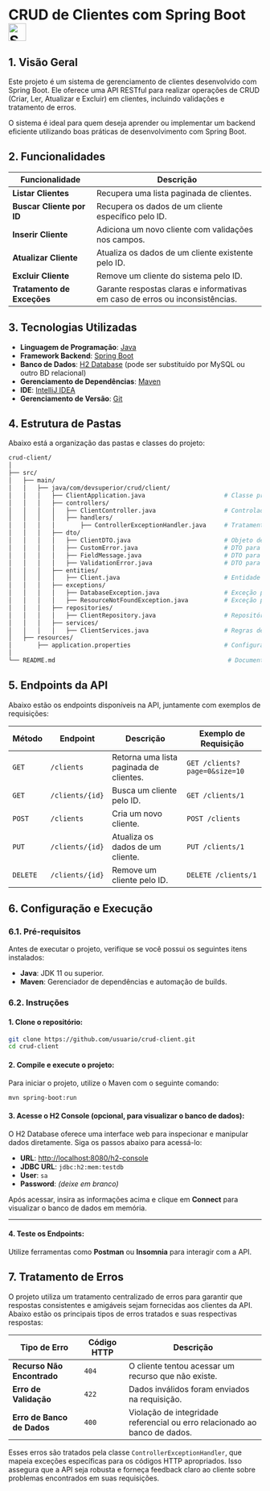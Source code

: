 # CRUD de Clientes com Spring Boot <img src="https://skillicons.dev/icons?i=spring,java" alt="Spring Boot and Java Icon" style="vertical-align: middle; height: 35px;"/>

## 1. Visão Geral

Este projeto é um sistema de gerenciamento de clientes desenvolvido com Spring Boot. Ele oferece uma API RESTful para realizar operações de CRUD (Criar, Ler, Atualizar e Excluir) em clientes, incluindo validações e tratamento de erros.

O sistema é ideal para quem deseja aprender ou implementar um backend eficiente utilizando boas práticas de desenvolvimento com Spring Boot. 

## 2. Funcionalidades

| Funcionalidade                  | Descrição                                                                 |
|---------------------------------|---------------------------------------------------------------------------|
| **Listar Clientes**             | Recupera uma lista paginada de clientes.                                  |
| **Buscar Cliente por ID**       | Recupera os dados de um cliente específico pelo ID.                       |
| **Inserir Cliente**             | Adiciona um novo cliente com validações nos campos.                       |
| **Atualizar Cliente**           | Atualiza os dados de um cliente existente pelo ID.                        |
| **Excluir Cliente**             | Remove um cliente do sistema pelo ID.                                    |
| **Tratamento de Exceções**      | Garante respostas claras e informativas em caso de erros ou inconsistências.|

## 3. Tecnologias Utilizadas

- **Linguagem de Programação**: [Java](https://www.java.com/)
- **Framework Backend**: [Spring Boot](https://spring.io/projects/spring-boot)
- **Banco de Dados**: [H2 Database](https://www.h2database.com/) (pode ser substituído por MySQL ou outro BD relacional)
- **Gerenciamento de Dependências**: [Maven](https://maven.apache.org/)
- **IDE**: [IntelliJ IDEA](https://www.jetbrains.com/idea/)
- **Gerenciamento de Versão**: [Git](https://git-scm.com/)

## 4. Estrutura de Pastas

Abaixo está a organização das pastas e classes do projeto:

```bash
crud-client/
│
├── src/
│   ├── main/
│   │   ├── java/com/devsuperior/crud/client/
│   │   │   ├── ClientApplication.java                      # Classe principal que inicia a aplicação
│   │   │   ├── controllers/
│   │   │   │   ├── ClientController.java                   # Controlador REST da API
│   │   │   │   ├── handlers/
│   │   │   │       ├── ControllerExceptionHandler.java     # Tratamento centralizado de exceções
│   │   │   ├── dto/
│   │   │   │   ├── ClientDTO.java                          # Objeto de transferência de dados (DTO)
│   │   │   │   ├── CustomError.java                        # DTO para erros globais
│   │   │   │   ├── FieldMessage.java                       # DTO para erros de campos específicos
│   │   │   │   ├── ValidationError.java                    # DTO para erros de validação
│   │   │   ├── entities/
│   │   │   │   ├── Client.java                             # Entidade representando a tabela no banco de dados
│   │   │   ├── exceptions/
│   │   │   │   ├── DatabaseException.java                  # Exceção para falha de integridade do banco
│   │   │   │   ├── ResourceNotFoundException.java          # Exceção para recurso não encontrado
│   │   │   ├── repositories/
│   │   │   │   ├── ClientRepository.java                   # Repositório para acesso ao banco de dados
│   │   │   ├── services/
│   │   │   │   ├── ClientServices.java                     # Regras de negócio para clientes
│   ├── resources/
│       ├── application.properties                          # Configurações do Spring Boot
│
└── README.md                                                # Documentação do projeto

```
## 5. Endpoints da API

Abaixo estão os endpoints disponíveis na API, juntamente com exemplos de requisições:

| **Método** | **Endpoint**       | **Descrição**                          | **Exemplo de Requisição**             |
|------------|--------------------|----------------------------------------|---------------------------------------|
| `GET`      | `/clients`         | Retorna uma lista paginada de clientes.| `GET /clients?page=0&size=10`         |
| `GET`      | `/clients/{id}`    | Busca um cliente pelo ID.              | `GET /clients/1`                      |
| `POST`     | `/clients`         | Cria um novo cliente.                  | `POST /clients`                       |
| `PUT`      | `/clients/{id}`    | Atualiza os dados de um cliente.       | `PUT /clients/1`                      |
| `DELETE`   | `/clients/{id}`    | Remove um cliente pelo ID.             | `DELETE /clients/1`                   |

## 6. Configuração e Execução

### 6.1. Pré-requisitos

Antes de executar o projeto, verifique se você possui os seguintes itens instalados:

- **Java**: JDK 11 ou superior.
- **Maven**: Gerenciador de dependências e automação de builds.

### 6.2. Instruções

#### 1. Clone o repositório:

```bash
git clone https://github.com/usuario/crud-client.git
cd crud-client
```
#### 2. Compile e execute o projeto:

Para iniciar o projeto, utilize o Maven com o seguinte comando:

```bash
mvn spring-boot:run
```
#### 3. Acesse o H2 Console (opcional, para visualizar o banco de dados):

O H2 Database oferece uma interface web para inspecionar e manipular dados diretamente. Siga os passos abaixo para acessá-lo:

- **URL**: [http://localhost:8080/h2-console](http://localhost:8080/h2-console)  
- **JDBC URL**: `jdbc:h2:mem:testdb`  
- **User**: `sa`  
- **Password**: *(deixe em branco)*

Após acessar, insira as informações acima e clique em **Connect** para visualizar o banco de dados em memória.

---

#### 4. Teste os Endpoints:

Utilize ferramentas como **Postman** ou **Insomnia** para interagir com a API.

## 7. Tratamento de Erros

O projeto utiliza um tratamento centralizado de erros para garantir que respostas consistentes e amigáveis sejam fornecidas aos clientes da API. Abaixo estão os principais tipos de erros tratados e suas respectivas respostas:

| **Tipo de Erro**           | **Código HTTP** | **Descrição**                                              |
|----------------------------|-----------------|----------------------------------------------------------|
| **Recurso Não Encontrado** | `404`           | O cliente tentou acessar um recurso que não existe.       |
| **Erro de Validação**      | `422`           | Dados inválidos foram enviados na requisição.             |
| **Erro de Banco de Dados** | `400`           | Violação de integridade referencial ou erro relacionado ao banco de dados. |

Esses erros são tratados pela classe `ControllerExceptionHandler`, que mapeia exceções específicas para os códigos HTTP apropriados. Isso assegura que a API seja robusta e forneça feedback claro ao cliente sobre problemas encontrados em suas requisições.


